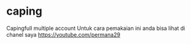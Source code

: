 # caping
Capingfull multiple account 
Untuk cara pemakaian ini anda bisa lihat di chanel saya
https://youtube.com/permana29
